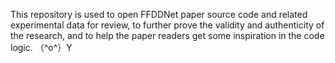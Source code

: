 This repository is used to open FFDDNet paper source code and related experimental data for review, to further prove the validity and authenticity of the research, and to help the paper readers get some inspiration in the code logic. 
（^o^）Y
